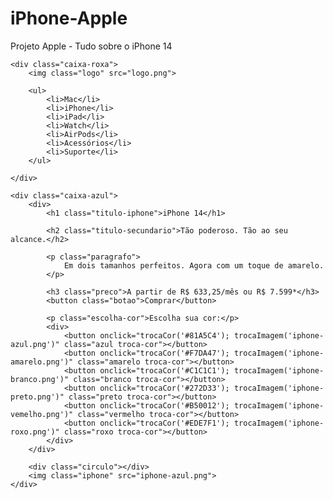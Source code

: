 # iPhone-Apple
Projeto Apple - Tudo sobre o iPhone 14 
<!DOCTYPE html>
<html lang="pt-br">

<head>
    <meta charset="UTF-8">
    <meta http-equiv="X-UA-Compatible" content="IE=edge">
    <meta name="viewport" content="width=device-width, initial-scale=1.0">
    <title>iPhone - Apple (Brasil)</title>
    <link rel="stylesheet" href="style.css">
    <script src="./scripts.js"></script>
</head>



<body>

    <div class="caixa-roxa">
        <img class="logo" src="logo.png">

        <ul>
            <li>Mac</li>
            <li>iPhone</li>
            <li>iPad</li>
            <li>Watch</li>
            <li>AirPods</li>
            <li>Acessórios</li>
            <li>Suporte</li>
        </ul>

    </div>

    <div class="caixa-azul">
        <div>
            <h1 class="titulo-iphone">iPhone 14</h1>

            <h2 class="titulo-secundario">Tão poderoso. Tão ao seu alcance.</h2>

            <p class="paragrafo">
                Em dois tamanhos perfeitos. Agora com um toque de amarelo.
            </p>

            <h3 class="preco">A partir de R$ 633,25/mês ou R$ 7.599*</h3>
            <button class="botao">Comprar</button>

            <p class="escolha-cor">Escolha sua cor:</p>
            <div>
                <button onclick="trocaCor('#81A5C4'); trocaImagem('iphone-azul.png')" class="azul troca-cor"></button>
                <button onclick="trocaCor('#F7DA47'); trocaImagem('iphone-amarelo.png')" class="amarelo troca-cor"></button>
                <button onclick="trocaCor('#C1C1C1'); trocaImagem('iphone-branco.png')" class="branco troca-cor"></button>
                <button onclick="trocaCor('#272D33'); trocaImagem('iphone-preto.png')" class="preto troca-cor"></button>
                <button onclick="trocaCor('#B50012'); trocaImagem('iphone-vemelho.png')" class="vermelho troca-cor"></button>
                <button onclick="trocaCor('#EDE7F1'); trocaImagem('iphone-roxo.png')" class="roxo troca-cor"></button>
            </div>
        </div>

        <div class="circulo"></div>
        <img class="iphone" src="iphone-azul.png">
    </div>

</body>

</html>
